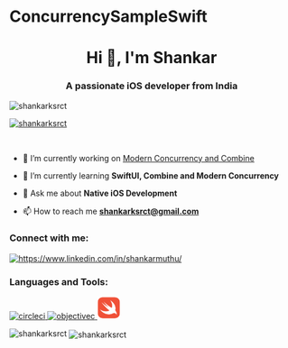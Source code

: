 # ConcurrencySampleSwift
<h1 align="center">Hi 👋, I'm Shankar</h1>
<h3 align="center">A passionate iOS developer from India</h3>

<p align="left"> <img src="https://komarev.com/ghpvc/?username=shankarksrct&label=Profile%20views&color=0e75b6&style=flat" alt="shankarksrct" /> </p>

<p align="left"> <a href="https://github.com/ryo-ma/github-profile-trophy"><img src="https://github-profile-trophy.vercel.app/?username=shankarksrct" alt="shankarksrct" /></a> </p>

<p align="left"> <a href="https://twitter.com/" target="blank"><img src="https://img.shields.io/twitter/follow/?logo=twitter&style=for-the-badge" alt="" /></a> </p>

- 🔭 I’m currently working on [Modern Concurrency and Combine](https://github.com/shankarksrct/ConcurrencySampleSwift)

- 🌱 I’m currently learning **SwiftUI, Combine and Modern Concurrency**

- 💬 Ask me about **Native iOS Development**

- 📫 How to reach me **shankarksrct@gmail.com**

<h3 align="left">Connect with me: </h3>
<p align="left">
<a href="https://linkedin.com/in/https://www.linkedin.com/in/shankarmuthu/" target="blank"><img align="center" src="https://raw.githubusercontent.com/rahuldkjain/github-profile-readme-generator/master/src/images/icons/Social/linked-in-alt.svg" alt="https://www.linkedin.com/in/shankarmuthu/" height="30" width="40" /></a>
</p>

<h3 align="left">Languages and Tools:</h3>
<p align="left"> <a href="https://circleci.com" target="_blank" rel="noreferrer"> <img src="https://www.vectorlogo.zone/logos/circleci/circleci-icon.svg" alt="circleci" width="40" height="40"/> </a> <a href="https://developer.apple.com/library/archive/documentation/Cocoa/Conceptual/ProgrammingWithObjectiveC/Introduction/Introduction.html" target="_blank" rel="noreferrer"> <img src="https://www.vectorlogo.zone/logos/apple_objectivec/apple_objectivec-icon.svg" alt="objectivec" width="40" height="40"/> </a> <a href="https://developer.apple.com/swift/" target="_blank" rel="noreferrer"> <img src="https://raw.githubusercontent.com/devicons/devicon/master/icons/swift/swift-original.svg" alt="swift" width="40" height="40"/> </a> </p>

<p><img align="left" src="https://github-readme-stats.vercel.app/api/top-langs?username=shankarksrct&show_icons=true&locale=en&layout=compact" alt="shankarksrct" /></p>

<p>&nbsp;<img align="center" src="https://github-readme-stats.vercel.app/api?username=shankarksrct&show_icons=true&locale=en" alt="shankarksrct" /></p>
